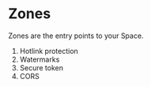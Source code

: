 # Zones

Zones are the entry points to your Space.

1. Hotlink protection
2. Watermarks
3. Secure token
4. CORS

